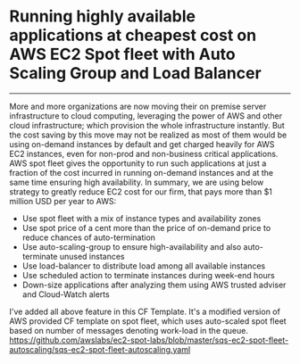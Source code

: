 # Running highly available applications at cheapest cost on AWS EC2 Spot fleet with Auto Scaling Group and Load Balancer
---

More and more organizations are now moving their on premise server infrastructure to cloud computing, leveraging the power of AWS and other cloud infrastructure; which provision the whole infrastructure instantly. But the cost saving by this move may not be realized as most of them would be using on-demand instances by default and get charged heavily for AWS EC2 instances, even for non-prod and non-business critical applications.
AWS spot fleet gives the opportunity to run such applications at just a fraction of the cost incurred in running on-demand instances and at the same time ensuring high availability. In summary, we are using below strategy to greatly reduce EC2 cost for our firm, that pays more than $1 million USD per year to AWS:
* Use spot fleet with a mix of instance types and availability zones
* Use spot price of a cent more than the price of on-demand price to reduce chances of auto-termination
* Use auto-scaling-group to ensure high-availability and also auto-terminate unused instances
* Use load-balancer to distribute load among all available instances
* Use scheduled action to terminate instances during week-end hours
* Down-size applications after analyzing them using AWS trusted adviser and Cloud-Watch alerts

I've added all above feature in this CF Template. It's a modified version of AWS provided CF template on spot fleet, which uses auto-scaled spot fleet based on number of messages denoting work-load in the queue.
https://github.com/awslabs/ec2-spot-labs/blob/master/sqs-ec2-spot-fleet-autoscaling/sqs-ec2-spot-fleet-autoscaling.yaml

